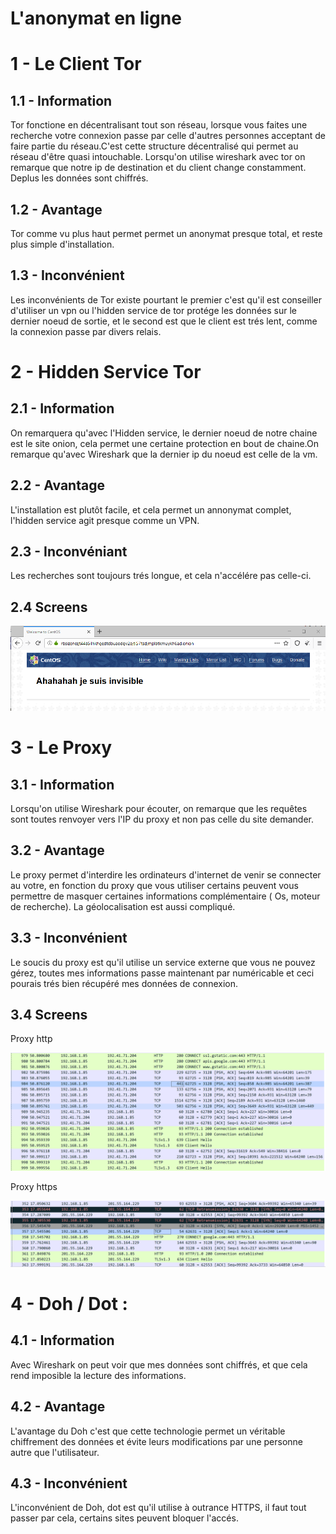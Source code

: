 # L'anonymat en ligne #

# 1 - Le Client Tor #

## 1.1 - Information  #
Tor fonctione en décentralisant tout son réseau, lorsque vous faites une recherche votre connexion passe par celle d'autres personnes acceptant de faire partie du réseau.C'est cette structure décentralisé qui permet au réseau d'être quasi intouchable.
Lorsqu'on utilise wireshark avec tor on remarque que notre ip de destination et du client change constamment.
Deplus les données sont chiffrés.

## 1.2 - Avantage # 

Tor comme vu plus haut permet permet un anonymat presque total, et reste plus simple d'installation.

## 1.3 - Inconvénient #

Les inconvénients de Tor existe pourtant le premier c'est qu'il est conseiller d'utiliser un vpn ou l'hidden service de tor protége les données sur le dernier noeud de sortie, et le second est que le client est trés lent, comme la connexion passe par divers relais.

# 2 - Hidden Service Tor #

## 2.1 - Information  #
On remarquera qu'avec l'Hidden service, le dernier noeud de notre chaine est le site onion, cela permet une certaine protection en bout de chaine.On remarque qu'avec Wireshark que la dernier ip du noeud est celle de la vm.

## 2.2 - Avantage #

L'installation est plutôt facile, et cela permet un annonymat complet, l'hidden service agit presque comme un VPN.

## 2.3 - Inconvéniant #
Les recherches sont toujours trés longue, et cela n'accélére pas celle-ci.

## 2.4 Screens

<img src="https://github.com/Fipk/Reseau_TP4/blob/master/images/hidden.png"></img>

# 3 - Le Proxy # 

## 3.1 - Information  #

Lorsqu'on utilise Wireshark pour écouter, on remarque que les requêtes sont toutes renvoyer vers l'IP du proxy et non pas celle du site demander.

## 3.2 - Avantage #
Le proxy permet d'interdire les ordinateurs d'internet de venir se connecter au votre, en fonction du proxy que vous utiliser certains peuvent vous permettre de masquer certaines informations complémentaire ( Os, moteur de recherche). La géolocalisation est aussi compliqué.
## 3.3 - Inconvénient #
Le soucis du proxy est qu'il utilise un service externe que vous ne pouvez gérez, toutes mes informations passe maintenant par numéricable et ceci pourais trés bien récupéré mes données de connexion.

## 3.4 Screens

<p> Proxy http</p>
<img src="https://github.com/Fipk/Reseau_TP4/blob/master/images/proxy_http.PNG"></img>

<p> Proxy https</p>
<img src="https://github.com/Fipk/Reseau_TP4/blob/master/images/proxy_https.PNG"></img>

# 4 - Doh / Dot :

## 4.1 - Information  #

Avec Wireshark on peut voir que mes données sont chiffrés, et que cela rend imposible la lecture des informations.

## 4.2 - Avantage #
L'avantage du Doh c'est que cette technologie permet un véritable chiffrement des données et évite leurs modifications par une personne autre que l'utilisateur.

## 4.3 - Inconvénient  #
L'inconvénient de Doh, dot est qu'il utilise à outrance HTTPS, il faut tout passer par cela, certains sites peuvent bloquer l'accés.